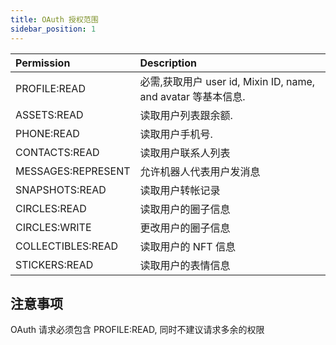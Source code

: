 ```yaml
---
title: OAuth 授权范围
sidebar_position: 1
---
```


| Permission         |  Description                      |
|:-------------------|:----------------------------------|
| PROFILE:READ       | 必需,获取用户 user id, Mixin ID, name, and avatar 等基本信息.|
| ASSETS:READ        | 读取用户列表跟余额.            |
| PHONE:READ         | 读取用户手机号.                   |
| CONTACTS:READ      | 读取用户联系人列表                 |
| MESSAGES:REPRESENT | 允许机器人代表用户发消息                    |
| SNAPSHOTS:READ     | 读取用户转帐记录        |
| CIRCLES:READ       | 读取用户的圈子信息        |
| CIRCLES:WRITE      | 更改用户的圈子信息        |
| COLLECTIBLES:READ  | 读取用户的 NFT 信息        |
| STICKERS:READ      | 读取用户的表情信息        |


## 注意事项

OAuth 请求必须包含 PROFILE:READ, 同时不建议请求多余的权限

